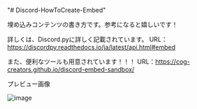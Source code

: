 "# Discord-HowToCreate-Embed" 

埋め込みコンテンツの書き方です。参考になると嬉しいです！

詳しくは、Discord.pyに詳しく記載されています。
URL：https://discordpy.readthedocs.io/ja/latest/api.html#embed

また、便利なツールも用意されています！！！
URL：https://cog-creators.github.io/discord-embed-sandbox/



プレビュー画像

![image](https://user-images.githubusercontent.com/55909638/124501886-5821b300-ddfd-11eb-836d-0bcebedd5e79.png)
